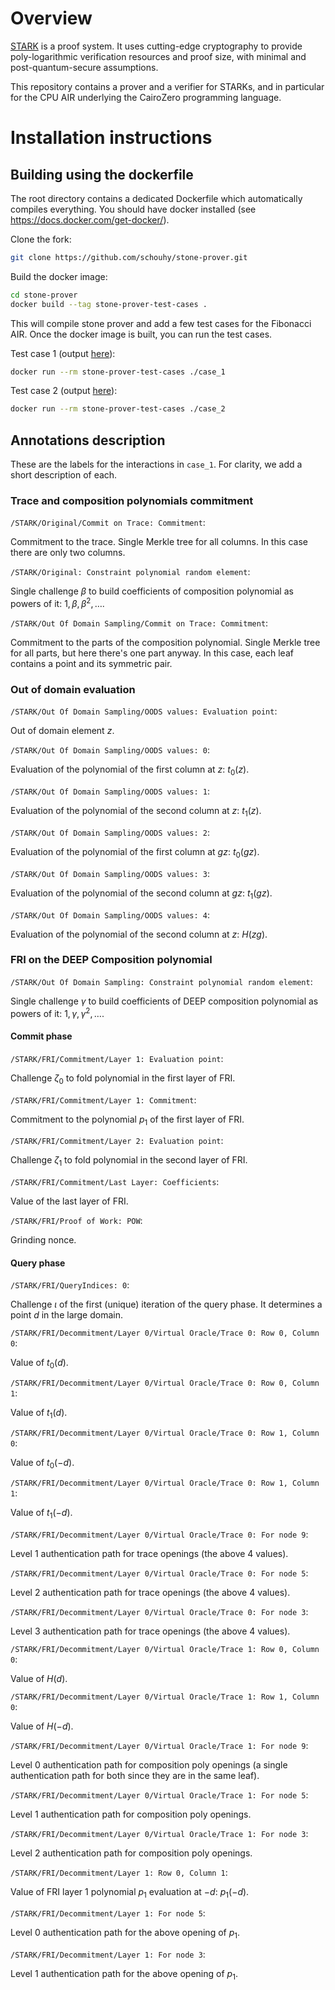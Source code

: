 # Overview

[STARK](https://starkware.co/stark/) is a proof system. It uses cutting-edge cryptography to
provide poly-logarithmic verification resources and proof size, with minimal and
post-quantum-secure assumptions.

This repository contains a prover and a verifier for STARKs, and in particular for the CPU AIR
underlying the CairoZero programming language.

# Installation instructions

## Building using the dockerfile

The root directory contains a dedicated Dockerfile which automatically compiles everything.
You should have docker installed (see https://docs.docker.com/get-docker/).

Clone the fork:

```bash
git clone https://github.com/schouhy/stone-prover.git
```

Build the docker image:

```bash
cd stone-prover
docker build --tag stone-prover-test-cases .
```

This will compile stone prover and add a few test cases for the Fibonacci AIR.
Once the docker image is built, you can run the test cases.

Test case 1 (output [here](fibonacci_air_test_cases/case_1_output.txt)):

```bash
docker run --rm stone-prover-test-cases ./case_1
```

Test case 2 (output [here](fibonacci_air_test_cases/case_2_output.txt)):

```bash
docker run --rm stone-prover-test-cases ./case_2
```

## Annotations description
These are the labels for the interactions in `case_1`. For clarity, we add a short description of each.

### Trace and composition polynomials commitment
`/STARK/Original/Commit on Trace: Commitment`:

Commitment to the trace. Single Merkle tree for all columns. In this case there are only two columns.

`/STARK/Original: Constraint polynomial random element`:

Single challenge $\beta$ to build coefficients of composition polynomial as powers of it: $1, \beta, \beta^2, \dots$.

`/STARK/Out Of Domain Sampling/Commit on Trace: Commitment`:

Commitment to the parts of the composition polynomial. Single Merkle tree for all parts, but here there's one part anyway. In this case, each leaf contains a point and its symmetric pair.

### Out of domain evaluation
`/STARK/Out Of Domain Sampling/OODS values: Evaluation point`:

Out of domain element $z$.

`/STARK/Out Of Domain Sampling/OODS values: 0`:

Evaluation of the polynomial of the first column at $z$: $t_0(z)$.

`/STARK/Out Of Domain Sampling/OODS values: 1`:

Evaluation of the polynomial of the second column at $z$: $t_1(z)$.

`/STARK/Out Of Domain Sampling/OODS values: 2`:

Evaluation of the polynomial of the first column at $gz$: $t_0(gz)$.

`/STARK/Out Of Domain Sampling/OODS values: 3`:

Evaluation of the polynomial of the second column at $gz$: $t_1(gz)$.

`/STARK/Out Of Domain Sampling/OODS values: 4`:

Evaluation of the polynomial of the second column at $z$: $H(zg)$.


### FRI on the DEEP Composition polynomial
`/STARK/Out Of Domain Sampling: Constraint polynomial random element`:

Single challenge $\gamma$ to build coefficients of DEEP composition polynomial as powers of it: $1, \gamma, \gamma^2, \dots$.

#### Commit phase
`/STARK/FRI/Commitment/Layer 1: Evaluation point`:

Challenge $\zeta_0$ to fold polynomial in the first layer of FRI.

`/STARK/FRI/Commitment/Layer 1: Commitment`:

Commitment to the polynomial $p_1$ of the first layer of FRI.

`/STARK/FRI/Commitment/Layer 2: Evaluation point`:

Challenge $\zeta_1$ to fold polynomial in the second layer of FRI.

`/STARK/FRI/Commitment/Last Layer: Coefficients`:

Value of the last layer of FRI.

`/STARK/FRI/Proof of Work: POW`:

Grinding nonce.


#### Query phase
`/STARK/FRI/QueryIndices: 0`:

Challenge $\iota$ of the first (unique) iteration of the query phase. It determines a point $d$ in the large domain.

`/STARK/FRI/Decommitment/Layer 0/Virtual Oracle/Trace 0: Row 0, Column 0`:

Value of $t_0(d)$.

`/STARK/FRI/Decommitment/Layer 0/Virtual Oracle/Trace 0: Row 0, Column 1`:

Value of $t_1(d)$.

`/STARK/FRI/Decommitment/Layer 0/Virtual Oracle/Trace 0: Row 1, Column 0`:

Value of $t_0(-d)$.

`/STARK/FRI/Decommitment/Layer 0/Virtual Oracle/Trace 0: Row 1, Column 1`:

Value of $t_1(-d)$.

`/STARK/FRI/Decommitment/Layer 0/Virtual Oracle/Trace 0: For node 9`:

Level 1 authentication path for trace openings (the above 4 values).

`/STARK/FRI/Decommitment/Layer 0/Virtual Oracle/Trace 0: For node 5`:

Level 2 authentication path for trace openings (the above 4 values).

`/STARK/FRI/Decommitment/Layer 0/Virtual Oracle/Trace 0: For node 3`:

Level 3 authentication path for trace openings (the above 4 values).

`/STARK/FRI/Decommitment/Layer 0/Virtual Oracle/Trace 1: Row 0, Column 0`:

Value of $H(d)$.

`/STARK/FRI/Decommitment/Layer 0/Virtual Oracle/Trace 1: Row 1, Column 0`:

Value of $H(-d)$.

`/STARK/FRI/Decommitment/Layer 0/Virtual Oracle/Trace 1: For node 9`:

Level 0 authentication path for composition poly openings (a single authentication path for both since they are in the same leaf).

`/STARK/FRI/Decommitment/Layer 0/Virtual Oracle/Trace 1: For node 5`:

Level 1 authentication path for composition poly openings.

`/STARK/FRI/Decommitment/Layer 0/Virtual Oracle/Trace 1: For node 3`:

Level 2 authentication path for composition poly openings.

`/STARK/FRI/Decommitment/Layer 1: Row 0, Column 1`:

Value of FRI layer 1 polynomial $p_1$ evaluation at $-d$: $p_1(-d)$.

`/STARK/FRI/Decommitment/Layer 1: For node 5`:

Level 0 authentication path for the above opening of $p_1$.

`/STARK/FRI/Decommitment/Layer 1: For node 3`:

Level 1 authentication path for the above opening of $p_1$.

